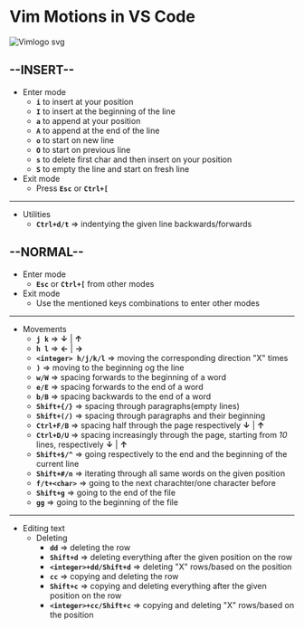 # Vim Motions in VS Code

![Vimlogo svg](https://github.com/user-attachments/assets/d55c5e5d-8128-49ec-80fd-c40f07e1a110)

--INSERT--
-

- Enter mode
  - **`i`** to insert at your position
  - **`I`** to insert at the beginning of the line
  - **`a`** to append at your position
  - **`A`** to append at the end of the line
  - **`o`** to start on new line
  - **`O`** to start on previous line
  - **`s`** to delete first char and then insert on your position
  - **`S`** to empty the line and start on fresh line
- Exit mode
  - Press **`Esc`** or **`Ctrl+[`**

---

- Utilities
  - **`Ctrl+d/t`** => indentying the given line backwards/forwards

--NORMAL--
-

- Enter mode
  - **`Esc`** or **`Ctrl+[`** from other modes
- Exit mode
  - Use the mentioned keys combinations to enter other modes

---

- Movements
  - **`j k`** => **↓** | **↑**
  - **`h l`** => **←** | **→** 
  - **`<integer> h/j/k/l`** => moving the corresponding direction "X" times
  - **`)`** => moving to the beginning og the line
  - **`w/W`** => spacing forwards to the beginning of a word
  - **`e/E`** => spacing forwards to the end of a word
  - **`b/B`** => spacing backwards to the end of a word
  - **`Shift+{/}`** => spacing through paragraphs(empty lines)
  - **`Shift+(/)`** => spacing through paragraphs and their beginning
  - **`Ctrl+F/B`** => spacing half through the page respectively **↓**  | **↑**
  - **`Ctrl+D/U`** => spacing increasingly through the page, starting from *10* lines, respectively **↓**  | **↑**
  - **`Shift+$/^`** => going respectively to the end and the beginning of the current line
  - **`Shift+#/n`** => iterating through all same words on the given position
  - **`f/t+<char>`** => going to the next charachter/one character before
  - **`Shift+g`** => going to the end of the file
  - **`gg`** => going to the beginning of the file

---

- Editing text
  - Deleting
    - **`dd`** => deleting the row
    - **`Shift+d`** => deleting everything after the given position on the row
    - **`<integer>+dd/Shift+d`** => deleting "X" rows/based on the position
    - **`cc`** => copying and deleting the row 
    - **`Shift+c`** => copying and deleting everything after the given position on the row
    - **`<integer>+cc/Shift+c`** => copying and deleting "X" rows/based on the position
